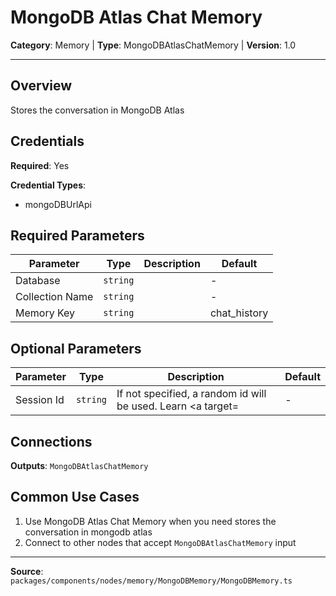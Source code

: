 # MongoDB Atlas Chat Memory

**Category**: Memory | **Type**: MongoDBAtlasChatMemory | **Version**: 1.0

---

## Overview

Stores the conversation in MongoDB Atlas

## Credentials

**Required**: Yes

**Credential Types**:
- mongoDBUrlApi

## Required Parameters

| Parameter | Type | Description | Default |
|-----------|------|-------------|---------|
| Database | `string` |  | - |
| Collection Name | `string` |  | - |
| Memory Key | `string` |  | chat_history |

## Optional Parameters

| Parameter | Type | Description | Default |
|-----------|------|-------------|---------|
| Session Id | `string` | If not specified, a random id will be used. Learn <a target= | - |

## Connections

**Outputs**: `MongoDBAtlasChatMemory`

## Common Use Cases

1. Use MongoDB Atlas Chat Memory when you need stores the conversation in mongodb atlas
2. Connect to other nodes that accept `MongoDBAtlasChatMemory` input

---

**Source**: `packages/components/nodes/memory/MongoDBMemory/MongoDBMemory.ts`